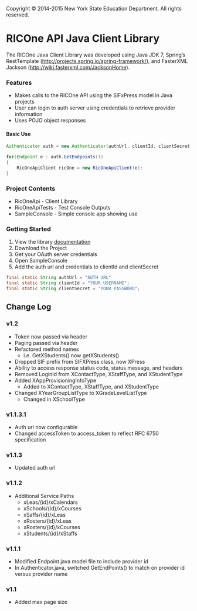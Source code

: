 
Copyright © 2014-2015 New York State Education Department. All rights reserved.

# RICOne API Java Client Library
The RICOne Java Client Library was developed using Java JDK 7, Spring’s RestTemplate
(http://projects.spring.io/spring-framework/), and FasterXML Jackson (http://wiki.fasterxml.com/JacksonHome).

### Features
* Makes calls to the RICOne API using the SIFxPress model in Java projects
* User can login to auth server using credentials to retrieve provider information
* Uses POJO object responses

#### Basic Use
```java
Authenticator auth = new Authenticator(authUrl, clientId, clientSecret);

for(Endpoint e : auth.GetEndpoints())
{
	RicOneApiClient ricOne = new RicOneApiClient(e);
}
```

### Project Contents
* RicOneApi - Client Library
* RicOneApiTests - Test Console Outputs
* SampleConsole - Simple console app showing use

### Getting Started
1. View the library <a href="https://docs.google.com/document/d/1flatjQRT9epMQBWlDwgpCjKlsFEOsuonTlseafzgYDo/pub" target="_blank">documentation</a>
2. Download the Project
3. Get your OAuth server credentials
4. Open SampleConsole
5. Add the auth url and credentials to clientId and clientSecret
```java
final static String authUrl = "AUTH URL"
final static String clientId = "YOUR USERNAME";
final static String clientSecret = "YOUR PASSWORD";
```
## Change Log
### v1.2
* Token now passed via header
* Paging passed via header
* Refactored method names
	* i.e. GetXStudents() now getXStudents()
* Dropped SIF prefix from SIFXPress class, now XPress
* Ability to access response status code, status message, and headers
* Removed LoginId from XContactType, XStaffType, and XStudentType
* Added XAppProvisioningInfoType
	* Added to XContactType, XStaffType, and XStudentType
* Changed XYearGroupListType to XGradeLevelListType
	* Changed in XSchoolType

### v1.1.3.1
* Auth url now configurable
* Changed accessToken to access_token to reflect RFC 6750 specification

### v1.1.3
* Updated auth url

### v1.1.2
* Additional Service Paths
     * xLeas/{id}/xCalendars
     * xSchools/{id}/xCourses
     * xSaffs/{id}/xLeas
     * xRosters/{id}/xLeas
     * xRosters/{id}/xCourses
     * xStudents/{id}/xStaffs 

### v1.1.1
* Modified Endpoint.java model file to include provider id
* In Authenticator.java, switched GetEndPoints() to match on provider id versus provider name

### v1.1
* Added max page size
